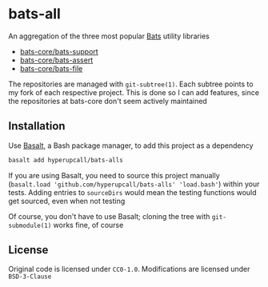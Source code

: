 # bats-all

An aggregation of the three most popular [Bats](https://github.com/bats-core/bats-core) utility libraries

- [bats-core/bats-support](https://github.com/bats-core/bats-support)
- [bats-core/bats-assert](https://github.com/bats-core/bats-assert)
- [bats-core/bats-file](https://github.com/bats-core/bats-file)

The repositories are managed with `git-subtree(1)`. Each subtree points to my fork of each respective project. This is done so I can add features, since the repositories at bats-core don't seem actively maintained

## Installation

Use [Basalt](https://github.com/hyperupcall/basalt), a Bash package manager, to add this project as a dependency

```sh
basalt add hyperupcall/bats-alls
```

If you are using Basalt, you need to source this project manually (`basalt.load 'github.com/hyperupcall/bats-alls' 'load.bash'`) within your tests. Adding entries to `sourceDirs` would mean the testing functions would get sourced, even when not testing

Of course, you don't have to use Basalt; cloning the tree with `git-submodule(1)` works fine, of course

## License

Original code is licensed under `CC0-1.0`. Modifications are licensed under `BSD-3-Clause`
